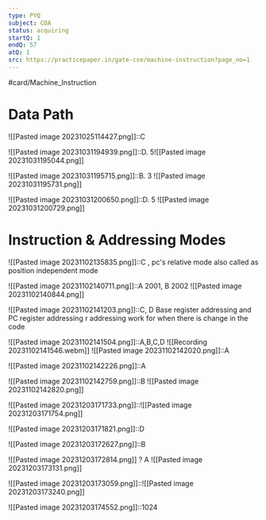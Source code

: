 ```yaml
---
type: PYQ
subject: COA
status: acquiring
startQ: 1
endQ: 57
atQ: 1
src: https://practicepaper.in/gate-cse/machine-instruction?page_no=1
---
```

#card/Machine_Instruction

# Data Path

![[Pasted image 20231025114427.png]]::C <!--SR:!2024-01-18,14,290-->


![[Pasted image 20231031194939.png]]::D. 5![[Pasted image 20231031195044.png]] <!--SR:!2024-01-20,17,290-->

![[Pasted image 20231031195715.png]]::B. 3 ![[Pasted image 20231031195731.png]] <!--SR:!2024-01-16,14,290-->

![[Pasted image 20231031200650.png]]::D. 5 ![[Pasted image 20231031200729.png]] <!--SR:!2024-01-18,14,290-->

# Instruction & Addressing Modes

![[Pasted image 20231102135835.png]]::C , pc's relative mode also called as position independent mode <!--SR:!2024-01-13,7,277-->

![[Pasted image 20231102140711.png]]::A 2001, B 2002 ![[Pasted image 20231102140844.png]] <!--SR:!2024-01-17,14,297-->

![[Pasted image 20231102141203.png]]::C, D  Base register addressing and PC register addressing r addressing work for when there is change in the code <!--SR:!2024-01-19,15,297-->

![[Pasted image 20231102141504.png]]::A,B,C,D ![[Recording 20231102141546.webm]] <!--SR:!2024-01-19,17,297-->
![[Pasted image 20231102142020.png]]::A <!--SR:!2024-01-17,14,297-->

![[Pasted image 20231102142226.png]]::A <!--SR:!2024-01-17,13,297-->

![[Pasted image 20231102142759.png]]::B ![[Pasted image 20231102142820.png]] <!--SR:!2024-01-12,10,277-->

![[Pasted image 20231203171733.png]]::![[Pasted image 20231203171754.png]] <!--SR:!2024-01-07,1,180-->

![[Pasted image 20231203171821.png]]::D <!--SR:!2024-01-09,3,242-->

![[Pasted image 20231203172627.png]]::B <!--SR:!2024-01-09,3,242-->

![[Pasted image 20231203172814.png]]
?
A
![[Pasted image 20231203173131.png]] <!--SR:!2024-01-08,2,222-->

![[Pasted image 20231203173059.png]]::![[Pasted image 20231203173240.png]] <!--SR:!2024-01-07,1,202-->

![[Pasted image 20231203174552.png]]::1024 <!--SR:!2024-01-09,3,242-->

